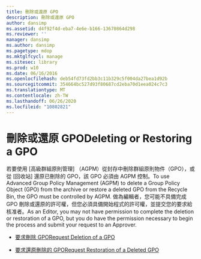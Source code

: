 ```yaml
---
title: 刪除或還原 GPO
description: 刪除或還原 GPO
author: dansimp
ms.assetid: d4f92f4d-eba7-4e6e-b166-13670864d298
ms.reviewer: ''
manager: dansimp
ms.author: dansimp
ms.pagetype: mdop
ms.mktglfcycl: manage
ms.sitesec: library
ms.prod: w10
ms.date: 06/16/2016
ms.openlocfilehash: deb54fd73fd2bb3c11b329c5f004da27bea1d92b
ms.sourcegitcommit: 354664bc527d93f80687cd2eba70d1eea024c7c3
ms.translationtype: MT
ms.contentlocale: zh-TW
ms.lasthandoff: 06/26/2020
ms.locfileid: "10802821"
---
```

# <span data-ttu-id="be052-103">刪除或還原 GPO</span><span class="sxs-lookup"><span data-stu-id="be052-103">Deleting or Restoring a GPO</span></span>


<span data-ttu-id="be052-104">若要使用 [高級群組原則管理] （AGPM）從封存中刪除群組原則物件（GPO），或從 [回收站] 還原已刪除的 GPO，該 GPO 必須由 AGPM 控制。</span><span class="sxs-lookup"><span data-stu-id="be052-104">To use Advanced Group Policy Management (AGPM) to delete a Group Policy Object (GPO) from the archive or restore a deleted GPO from the Recycle Bin, the GPO must be controlled by AGPM.</span></span> <span data-ttu-id="be052-105">做為編輯者，您可能不具備完成 GPO 刪除或還原的許可權，但您必須具備開始程式的許可權，並提交您的要求給核准者。</span><span class="sxs-lookup"><span data-stu-id="be052-105">As an Editor, you may not have permission to complete the deletion or restoration of a GPO, but you do have the permission necessary to begin the process and submit your request to an Approver.</span></span>

-   [<span data-ttu-id="be052-106">要求刪除 GPO</span><span class="sxs-lookup"><span data-stu-id="be052-106">Request Deletion of a GPO</span></span>](request-deletion-of-a-gpo-agpm40.md)

-   [<span data-ttu-id="be052-107">要求還原刪除的 GPO</span><span class="sxs-lookup"><span data-stu-id="be052-107">Request Restoration of a Deleted GPO</span></span>](request-restoration-of-a-deleted-gpo-agpm40.md)

 

 





